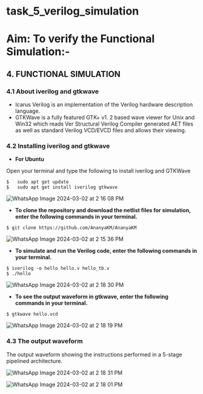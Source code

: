# task_5_verilog_simulation

# Aim: To verify the Functional Simulation:-

  
## 4. FUNCTIONAL SIMULATION

### 4.1 About iverilog and gtkwave
- Icarus Verilog is an implementation of the Verilog hardware description language.
- GTKWave is a fully featured GTK+ v1. 2 based wave viewer for Unix and Win32 which reads Ver Structural Verilog Compiler generated AET files as well as standard Verilog VCD/EVCD files and allows their viewing.
  
### 4.2 Installing iverilog and gtkwave

- **For Ubuntu**

 Open your terminal and type the following to install iverilog and GTKWave
 ```
 $   sudo apt get update
 $   sudo apt get install iverilog gtkwave
 ```
![WhatsApp Image 2024-03-02 at 2 16 08 PM](https://github.com/Ananya-KM/Ananya-KM/assets/160317297/7db9c30b-48b8-466c-ab2c-d42d63adacdb)



- **To clone the repository and download the netlist files for simulation, enter the following commands in your terminal.**

 ```
 $ git clone https://github.com/AnanyaKM/AnanyaKM
 
```
![WhatsApp Image 2024-03-02 at 2 15 36 PM](https://github.com/Ananya-KM/Ananya-KM/assets/160317297/fe7fb60f-7adf-48d6-bda5-8cde09d2b82a)


- **To simulate and run the Verilog code, enter the following commands in your terminal.**

```
$ iverilog -o hello hello.v hello_tb.v
$ ./hello

```

![WhatsApp Image 2024-03-02 at 2 18 30 PM](https://github.com/Ananya-KM/Ananya-KM/assets/160317297/3eec8e32-84ef-4658-b7a9-2c5cc3d3b5e6)



- **To see the output waveform in gtkwave, enter the following commands in your terminal.**

`$ gtkwave hello.vcd`


![WhatsApp Image 2024-03-02 at 2 18 19 PM](https://github.com/Ananya-KM/Ananya-KM/assets/160317297/b3b73f1f-aac7-4703-88c0-a731c8eb77e8)



### 4.3 The output waveform

 The output waveform showing the instructions performed in a 5-stage pipelined architecture.
 
![WhatsApp Image 2024-03-02 at 2 18 31 PM](https://github.com/Ananya-KM/Ananya-KM/assets/160317297/19479e1e-3812-47b8-a5e0-3271f86bad0e)


![WhatsApp Image 2024-03-02 at 2 18 01 PM](https://github.com/Ananya-KM/Ananya-KM/assets/160317297/980520eb-1c58-48b2-9350-42cd17b15e89)


